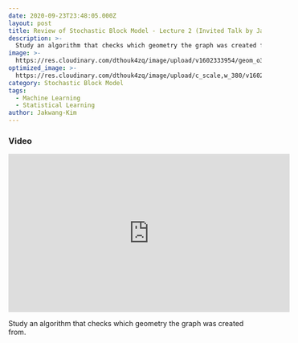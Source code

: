 ```yaml
---
date: 2020-09-23T23:48:05.000Z
layout: post
title: Review of Stochastic Block Model - Lecture 2 (Invited Talk by Jakwang Kim)
description: >-
  Study an algorithm that checks which geometry the graph was created from.
image: >-
  https://res.cloudinary.com/dthouk4zq/image/upload/v1602333954/geom_o30f6j.png
optimized_image: >-
  https://res.cloudinary.com/dthouk4zq/image/upload/c_scale,w_380/v1602333954/geom_o30f6j.png
category: Stochastic Block Model
tags:
  - Machine Learning
  - Statistical Learning
author: Jakwang-Kim
---
```


### Video 
<iframe width="560" height="315" src="https://www.youtube.com/embed/DC3YIJ2OeoE" frameborder="0" allow="accelerometer; autoplay; clipboard-write; encrypted-media; gyroscope; picture-in-picture" allowfullscreen></iframe>

Study an algorithm that checks which geometry the graph was created from.